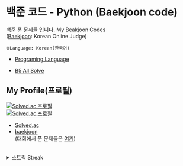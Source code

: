 # 백준 코드 - Python (Baekjoon code)
백준 푼 문제들 입니다.
My Beakjoon Codes<br> (<a href='https://www.acmicpc.net/'>Baekjoon</a>: Korean Online Judge)<br>

    🌐Language: Korean(한국어)


- <a href='https://github.com/DM-09/BaekjoonCode/blob/main/language.md'>Programing Language</a>

- <a href='https://github.com/DM-09/BaekjoonCode/blob/main/%EC%A0%84%EC%B2%B4%20%EB%AC%B8%EC%A0%9C/Bronze%20V/README.md'>B5 All Solve</a>

## My Profile(프로필)
[![Solved.ac 프로필](http://mazassumnida.wtf/api/v2/generate_badge?boj=dongmin)](https://solved.ac/dongmin)<br>
[![Solved.ac 프로필](http://mazassumnida.wtf/api/mini/generate_badge?boj=dongmin)](https://solved.ac/dongmin)

- <a href='https://solved.ac/profile/dongmin'>Solved.ac</a><br>
- <a href='https://www.acmicpc.net/user/dongmin'>baekjoon</a><br>
(대회에서 푼 문제들은 <a href='https://github.com/happydm09/Baekjoon-Contest'>여기</a>)
<br>
<details>
<summary>스트릭 Streak</summary>
<br>

[![mazandi profile](http://mazandi.herokuapp.com/api?handle=dongmin&theme=dark)](https://solved.ac/dongmin)
</details>
